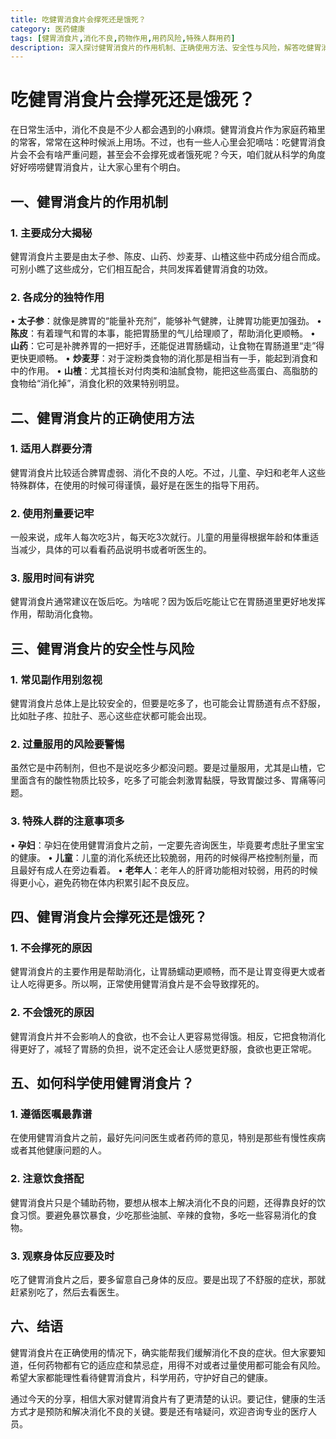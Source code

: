 ```yaml
---
title: 吃健胃消食片会撑死还是饿死？
category: 医药健康
tags: [健胃消食片,消化不良,药物作用,用药风险,特殊人群用药]
description: 深入探讨健胃消食片的作用机制、正确使用方法、安全性与风险，解答吃健胃消食片是否会撑死或饿死的疑问，并给出科学使用健胃消食片的建议，帮助大家理性看待该药物，守护健康。
---
```

# 吃健胃消食片会撑死还是饿死？
在日常生活中，消化不良是不少人都会遇到的小麻烦。健胃消食片作为家庭药箱里的常客，常常在这种时候派上用场。不过，也有一些人心里会犯嘀咕：吃健胃消食片会不会有啥严重问题，甚至会不会撑死或者饿死呢？今天，咱们就从科学的角度好好唠唠健胃消食片，让大家心里有个明白。

## 一、健胃消食片的作用机制

### 1. 主要成分大揭秘
健胃消食片主要是由太子参、陈皮、山药、炒麦芽、山楂这些中药成分组合而成。可别小瞧了这些成分，它们相互配合，共同发挥着健胃消食的功效。

### 2. 各成分的独特作用
 • **太子参**：就像是脾胃的“能量补充剂”，能够补气健脾，让脾胃功能更加强劲。
 • **陈皮**：有着理气和胃的本事，能把胃肠里的气儿给理顺了，帮助消化更顺畅。
 • **山药**：它可是补脾养胃的一把好手，还能促进胃肠蠕动，让食物在胃肠道里“走”得更快更顺畅。
 • **炒麦芽**：对于淀粉类食物的消化那是相当有一手，能起到消食和中的作用。
 • **山楂**：尤其擅长对付肉类和油腻食物，能把这些高蛋白、高脂肪的食物给“消化掉”，消食化积的效果特别明显。

## 二、健胃消食片的正确使用方法

### 1. 适用人群要分清
健胃消食片比较适合脾胃虚弱、消化不良的人吃。不过，儿童、孕妇和老年人这些特殊群体，在使用的时候可得谨慎，最好是在医生的指导下用药。

### 2. 使用剂量要记牢
一般来说，成年人每次吃3片，每天吃3次就行。儿童的用量得根据年龄和体重适当减少，具体的可以看看药品说明书或者听医生的。

### 3. 服用时间有讲究
健胃消食片通常建议在饭后吃。为啥呢？因为饭后吃能让它在胃肠道里更好地发挥作用，帮助消化食物。

## 三、健胃消食片的安全性与风险

### 1. 常见副作用别忽视
健胃消食片总体上是比较安全的，但要是吃多了，也可能会让胃肠道有点不舒服，比如肚子疼、拉肚子、恶心这些症状都可能会出现。

### 2. 过量服用的风险要警惕
虽然它是中药制剂，但也不是说吃多少都没问题。要是过量服用，尤其是山楂，它里面含有的酸性物质比较多，吃多了可能会刺激胃黏膜，导致胃酸过多、胃痛等问题。

### 3. 特殊人群的注意事项多
 • **孕妇**：孕妇在使用健胃消食片之前，一定要先咨询医生，毕竟要考虑肚子里宝宝的健康。
 • **儿童**：儿童的消化系统还比较脆弱，用药的时候得严格控制剂量，而且最好有成人在旁边看着。
 • **老年人**：老年人的肝肾功能相对较弱，用药的时候得更小心，避免药物在体内积累引起不良反应。

## 四、健胃消食片会撑死还是饿死？

### 1. 不会撑死的原因
健胃消食片的主要作用是帮助消化，让胃肠蠕动更顺畅，而不是让胃变得更大或者让人吃得更多。所以啊，正常使用健胃消食片是不会导致撑死的。

### 2. 不会饿死的原因
健胃消食片并不会影响人的食欲，也不会让人更容易觉得饿。相反，它把食物消化得更好了，减轻了胃肠的负担，说不定还会让人感觉更舒服，食欲也更正常呢。

## 五、如何科学使用健胃消食片？

### 1. 遵循医嘱最靠谱
在使用健胃消食片之前，最好先问问医生或者药师的意见，特别是那些有慢性疾病或者其他健康问题的人。

### 2. 注意饮食搭配
健胃消食片只是个辅助药物，要想从根本上解决消化不良的问题，还得靠良好的饮食习惯。要避免暴饮暴食，少吃那些油腻、辛辣的食物，多吃一些容易消化的食物。

### 3. 观察身体反应要及时
吃了健胃消食片之后，要多留意自己身体的反应。要是出现了不舒服的症状，那就赶紧别吃了，然后去看医生。

## 六、结语
健胃消食片在正确使用的情况下，确实能帮我们缓解消化不良的症状。但大家要知道，任何药物都有它的适应症和禁忌症，用得不对或者过量使用都可能会有风险。希望大家都能理性看待健胃消食片，科学用药，守护好自己的健康。

通过今天的分享，相信大家对健胃消食片有了更清楚的认识。要记住，健康的生活方式才是预防和解决消化不良的关键。要是还有啥疑问，欢迎咨询专业的医疗人员。